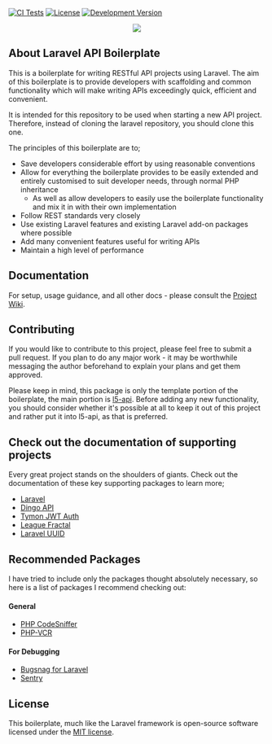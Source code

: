 [![CI Tests](https://github.com/specialtactics/laravel-api-boilerplate/actions/workflows/ci.yml/badge.svg?branch=master)](https://github.com/specialtactics/laravel-api-boilerplate/actions)
[![License](https://img.shields.io/packagist/l/specialtactics/laravel-api-boilerplate.svg?style=flat-square)](LICENSE)
[![Development Version](https://img.shields.io/packagist/vpre/specialtactics/laravel-api-boilerplate.svg?style=flat-square)](https://packagist.org/packages/specialtactics/laravel-api-boilerplate)


<p align="center"><img src="https://laravel.com/assets/img/components/logo-laravel.svg"></p>

## About Laravel API Boilerplate
This is a boilerplate for writing RESTful API projects using Laravel. The aim of this boilerplate is to provide developers with scaffolding and common functionality which will make writing APIs exceedingly quick, efficient and convenient.

It is intended for this repository to be used when starting a new API project. Therefore, instead of cloning the laravel repository, you should clone this one.

The principles of this boilerplate are to;

 - Save developers considerable effort by using reasonable conventions
 - Allow for everything the boilerplate provides to be easily extended and entirely customised to suit developer needs, through normal PHP inheritance
   - As well as allow developers to easily use the boilerplate functionality and mix it in with their own implementation
 - Follow REST standards very closely
 - Use existing Laravel features and existing Laravel add-on packages where possible
 - Add many convenient features useful for writing APIs
 - Maintain a high level of performance

## Documentation
For setup, usage guidance, and all other docs - please consult the [Project Wiki](https://github.com/specialtactics/l5-api-boilerplate/wiki).

## Contributing

If you would like to contribute to this project, please feel free to submit a pull request. If you plan to do any major work - it may be worthwhile messaging the author beforehand to explain your plans and get them approved.

Please keep in mind, this package is only the template portion of the boilerplate, the main portion is [l5-api](https://github.com/specialtactics/l5-api). 
Before adding any new functionality, you should consider whether it's possible at all to keep it out of this project and rather put it into l5-api, as that is preferred.

## Check out the documentation of supporting projects

Every great project stands on the shoulders of giants. Check out the documentation of these key supporting packages to learn more;

 - [Laravel](https://laravel.com/docs/)
 - [Dingo API](https://github.com/dingo/api/wiki)
 - [Tymon JWT Auth](https://github.com/tymondesigns/jwt-auth)
 - [League Fractal](https://fractal.thephpleague.com/)
 - [Laravel UUID](https://github.com/webpatser/laravel-uuid/tree/2.1.1)

## Recommended Packages

I have tried to include only the packages thought absolutely necessary, so here is a list of packages I recommend checking out:

#### General 
 - [PHP CodeSniffer](https://github.com/squizlabs/PHP_CodeSniffer)
 - [PHP-VCR](https://github.com/php-vcr/php-vcr)

#### For Debugging 
 - [Bugsnag for Laravel](https://github.com/bugsnag/bugsnag-laravel)
 - [Sentry](https://github.com/getsentry/sentry-laravel)

## License
 
This boilerplate, much like the Laravel framework is open-source software licensed under the [MIT license](https://opensource.org/licenses/MIT).
